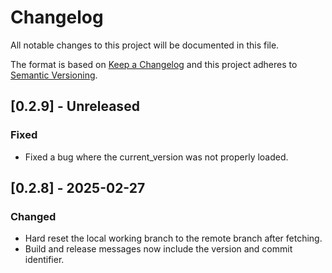 # Changelog

All notable changes to this project will be documented in this file.

The format is based on [Keep a Changelog](http://keepachangelog.com/)
and this project adheres to [Semantic Versioning](http://semver.org/).

## [0.2.9] - Unreleased

### Fixed

- Fixed a bug where the current_version was not properly loaded.

## [0.2.8] - 2025-02-27

### Changed

- Hard reset the local working branch to the remote branch after fetching.
- Build and release messages now include the version and commit identifier.
